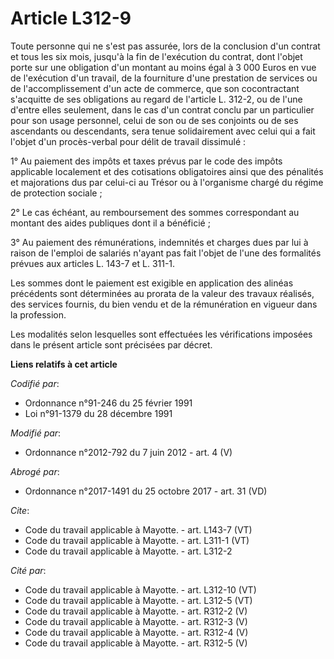 # Article L312-9

Toute personne qui ne s'est pas assurée, lors de la conclusion d'un contrat et tous les six mois, jusqu'à la fin de
l'exécution du contrat, dont l'objet porte sur une obligation d'un montant au moins égal à 3 000 Euros en vue de l'exécution
d'un travail, de la fourniture d'une prestation de services ou de l'accomplissement d'un acte de commerce, que son
cocontractant s'acquitte de ses obligations au regard de l'article L. 312-2, ou de l'une d'entre elles seulement, dans le cas
d'un contrat conclu par un particulier pour son usage personnel, celui de son ou de ses conjoints ou de ses ascendants ou
descendants, sera tenue solidairement avec celui qui a fait l'objet d'un procès-verbal pour délit de travail dissimulé : 

1° Au paiement des impôts et taxes prévus par le code des impôts applicable localement et des cotisations obligatoires ainsi
que des pénalités et majorations dus par celui-ci au Trésor ou à l'organisme chargé du régime de protection sociale ; 

2° Le cas échéant, au remboursement des sommes correspondant au montant des aides publiques dont il a bénéficié ; 

3° Au paiement des rémunérations, indemnités et charges dues par lui à raison de l'emploi de salariés n'ayant pas fait
l'objet de l'une des formalités prévues aux articles L. 143-7 et L. 311-1. 

Les sommes dont le paiement est exigible en application des alinéas précédents sont déterminées au prorata de la valeur des
travaux réalisés, des services fournis, du bien vendu et de la rémunération en vigueur dans la profession. 

Les modalités selon lesquelles sont effectuées les vérifications imposées dans le présent article sont précisées par décret.

**Liens relatifs à cet article**

_Codifié par_:

  - Ordonnance n°91-246 du 25 février 1991
  - Loi n°91-1379 du 28 décembre 1991

_Modifié par_:

  - Ordonnance n°2012-792 du 7 juin 2012 - art. 4 (V)

_Abrogé par_:

  - Ordonnance n°2017-1491 du 25 octobre 2017 - art. 31 (VD)

_Cite_:

  - Code du travail applicable à Mayotte. - art. L143-7 (VT)
  - Code du travail applicable à Mayotte. - art. L311-1 (VT)
  - Code du travail applicable à Mayotte. - art. L312-2

_Cité par_:

  - Code du travail applicable à Mayotte. - art. L312-10 (VT)
  - Code du travail applicable à Mayotte. - art. L312-5 (VT)
  - Code du travail applicable à Mayotte. - art. R312-2 (V)
  - Code du travail applicable à Mayotte. - art. R312-3 (V)
  - Code du travail applicable à Mayotte. - art. R312-4 (V)
  - Code du travail applicable à Mayotte. - art. R312-5 (V)
